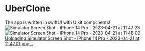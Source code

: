 # UberClone
The app is written in swiftUI with UIkit components!
![Simulator Screen Shot - iPhone 14 Pro - 2023-04-21 at 11 47 28](https://user-images.githubusercontent.com/103141352/233592077-85b9a2a8-8692-4109-91e5-446d67cc0126.png)
![Simulator Screen Shot - iPhone 14 Pro - 2023-04-21 at 11 48 02](https://user-images.githubusercontent.com/103141352/233592088-2e71d943-89a9-4e19-9c69-2da65fdf001f.png)
[Uploading Simulator Screen Shot - iPhone 14 Pro - 2023-04-21 at 11.47.01.png…]()

